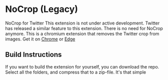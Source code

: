# NoCrop (Legacy)
NoCrop for Twitter
This extension is not under active development. Twitter has released a similar feature to this extension. There is no need for NoCrop anymore.
This is a chromium extension that removes the Twitter crop from images. Get it on [Chrome](https://chrome.google.com/webstore/detail/nocrop-for-twitter/pdhifmaflfpcpionlfhaphnnkkjajeed) or [Edge](https://microsoftedge.microsoft.com/addons/detail/nocrop-for-twitter/gmkpinkbneacfbjgmeihelcckaokmblb)

## Build Instructions
If you want to build the extension for yourself, you can download the repo. Select all the folders, and compress that to a zip-file. It's that simple
